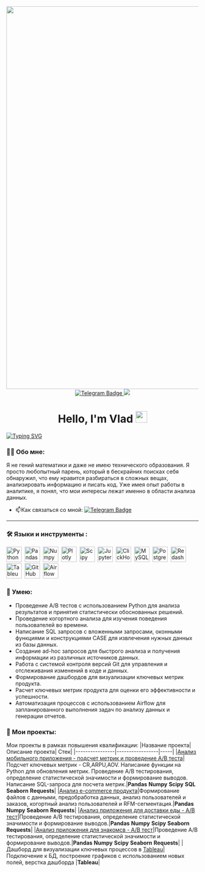 <div id="header" align="center">
  <img src="https://media.giphy.com/media/v1.Y2lkPTc5MGI3NjExNW02ZzAwMDkyc2Y0bmtuZjI2MHM4ZHZsaXc0M2M3dDl5cHlrczgzZSZlcD12MV9pbnRlcm5hbF9naWZfYnlfaWQmY3Q9Zw/l0K4lUxBzIOeJd1EA/giphy.gif" width='1000'/>
</div>
<div id="badges" align="center">
  <a href="https://t.me/vboitcev">
  <img src="https://img.shields.io/badge/Telegram-blue?logo=telegram&logoColor=white&style=for-the-badge" alt="Telegram Badge"/>
  </a>
  <a href="https://vk.com/vboitcev">
  <img src="https://img.shields.io/badge/VK-blue?logo=VK&logoColor=white&style=for-the-badge"/>
  </a>
</div>
<h1>
<div align='center'>
 Hello, I'm Vlad
  <img src="https://media.giphy.com/media/hvRJCLFzcasrR4ia7z/giphy.gif" width="30px"/>
</h1>
  
[![Typing SVG](https://readme-typing-svg.herokuapp.com?font=Montserrat&size=30&pause=10&color=FFFFFF&width=230&height=50&lines=Data+Analyst+%F0%9F%94%A5)](https://git.io/typing-svg)
</div>

### :man_technologist: Обо мне:
Я не гений математики и даже не имею технического образования. Я просто любопытный парень, который в бескрайних поисках себя обнаружил, что ему нравится разбираться в сложных вещах, анализировать информацию и писать код. Уже имея опыт работы в аналитике, я понял, что мои интересы лежат именно в области анализа данных.

- :mailbox:Как связаться со мной: [![Telegram Badge](https://img.shields.io/badge/Telegram-blue?logo=telegram&logoColor=white)](https://t.me/vboitcev)

---

### :hammer_and_wrench: Языки и инструменты :
<div>
  <img src="https://img.shields.io/badge/python-white?logo=python&style=for-the-badge" title="Python" alt="Python" height="40"/>&nbsp;
  <img src="https://img.shields.io/badge/pandas-white?logo=pandas&logoColor=blue&style=for-the-badge" title="Pandas" alt="Pandas" height="40"/>&nbsp;
  <img src="https://img.shields.io/badge/numpy-white?logo=numpy&logoColor=blue&style=for-the-badge" title="Numpy" alt="Numpy" height="40"/>&nbsp;
  <img src="https://img.shields.io/badge/plotly-white?logo=plotly&logoColor=blue&style=for-the-badge" title="Plotly" alt="Plotly" height="40"/>&nbsp;
  <img src="https://img.shields.io/badge/Scipy-white?logo=Scipy&logoColor=black&style=for-the-badge" title="Scipy" alt="Scipy" height="40"/>&nbsp;
  <img src="https://img.shields.io/badge/Jupyter_notebook-white?logo=Jupyter&style=for-the-badge" title="Jupyter" alt="Jupyter" height="40"/>&nbsp;
  <img src="https://img.shields.io/badge/Clickhouse-white?logo=Clickhouse&style=for-the-badge" title="ClickHouse" alt="ClickHouse" height="40"/>&nbsp;
  <img src="https://img.shields.io/badge/mySQL-white?logo=mySQL&s&style=for-the-badge" title="MySQL"  alt="MySQL" height="40"/>&nbsp;
  <img src="https://img.shields.io/badge/PostgreSQL-white?logo=PostgreSQL&s&style=for-the-badge" title="PostgreSQL" alt="PostgreSQL" height="40"/>&nbsp;
  <img src="https://img.shields.io/badge/redash-white?logo=redash&logoColor=black&style=for-the-badge" title="Redash" alt="Redash" height="40"/>&nbsp;
  <img src="https://img.shields.io/badge/Tableau-white?logo=Tableau&s&logoColor=yellow&style=for-the-badge" title="Tableua" alt="Tableua" height="40"/>&nbsp;
  <img src="https://img.shields.io/badge/github-white?logo=github&logoColor=black&style=for-the-badge" title="GitHub" alt="GitHub" height="40"/>&nbsp;
  <img src="https://img.shields.io/badge/Airflow-white?logo=Airflow&style=for-the-badge" title="Airflow" alt="Airflow" height="40"/>&nbsp;
  

  
</div>

### :metal: Умею:
<ul>
    <li>Проведение А/В тестов с использованием Python для анализа результатов и принятия статистически обоснованных решений.</li>
    <li>Проведение когортного анализа для изучения поведения пользователей во времени.</li>
    <li>Написание SQL запросов с вложенными запросами, оконными функциями и конструкциями CASE для извлечения нужных данных из базы данных.</li>
    <li>Создание ad-hoc запросов для быстрого анализа и получения информации из различных источников данных.</li>
    <li>Работа с системой контроля версий Git для управления и отслеживания изменений в коде и данных.</li>
    <li>Формирование дашбордов для визуализации ключевых метрик продукта.</li>
    <li>Расчет ключевых метрик продукта для оценки его эффективности и успешности.</li>
    <li>Автоматизация процессов с использованием Airflow для запланированного выполнения задач по анализу данных и генерации отчетов.</li>
</ul>

### :book: Мои проекты:
Мои проекты в рамках повышения квалификации:
|Название проекта| Описание проекта| Стек|
|----------------|-----------------|-----|
|[Анализ мобильного приложения - подсчет метрик и проведение A/B теста](https://github.com/VBoitcev/DA/blob/main/AB_test_SQL_python.ipynb)|Подсчет ключевых метрик - CR,ARPU,AOV. Написание функции на Python для обновления метрик. Проведение A/B тестирования, определение статистической значимости и формирование выводов. Написание SQL-запроса для посчета метрик.|**Pandas** **Numpy** **Scipy** **SQL** **Seaborn** **Requests**|
|[Анализ e-commerce продукта](https://github.com/VBoitcev/DA/blob/main/E-commerce_project.ipynb)|Формирование файлов с данными, предобработка данных, анализ пользователей и заказов, когортный анализ пользователей и RFM-сегментация.|**Pandas** **Numpy** **Seaborn** **Requests**|
|[Анализ приложения для доставки еды - A/B тест](https://github.com/VBoitcev/DA/blob/main/Deelivery_app_project_2.ipynb)|Проведение A/B тестирования, определение статистической значимости и формирование выводов.|**Pandas** **Numpy** **Scipy** **Seaborn** **Requests**|
|[Анализ приложения для знакомсв - A/B тест](https://github.com/VBoitcev/DA/blob/main/Dating_app_project.ipynb)|Проведение A/B тестирования, определение статистической значимости и формирование выводов.|**Pandas** **Numpy** **Scipy** **Seaborn** **Requests**|
|Дашборд для визуализации ключевых процессов в [Tableau](https://public.tableau.com/app/profile/vladislav.boitcev/viz/Satisfaction_17032715636050/Dashboard1?publish=yes)|Подключение к БД, построение графиков с использованием новых полей, верстка дашборда |**Tableau**|



